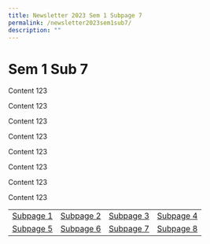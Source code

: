 ```yaml
---
title: Newsletter 2023 Sem 1 Subpage 7
permalink: /newsletter2023sem1sub7/
description: ""
---
```


# Sem 1 Sub 7
<p>Content 123</p>
<p>Content 123</p>
<p>Content 123</p>
<p>Content 123</p>
<p>Content 123</p>
<p>Content 123</p>
<p>Content 123</p>
<p>Content 123</p>
<table style="width: 100%;">
<tbody>
<tr>
<td style="text-align: center;"><a href="/newsletter2023sem1sub1">Subpage 1</a></td>
<td style="text-align: center;"><a href="/newsletter2023sem1sub2">Subpage 2</a></td>
<td style="text-align: center;"><a href="/newsletter2023sem1sub3">Subpage 3</a></td>
<td style="text-align: center;"><a href="/newsletter2023sem1sub4">Subpage 4</a></td>
</tr>
<tr>
<td style="text-align: center;"><a href="/newsletter2023sem1sub5">Subpage 5</a></td>
<td style="text-align: center;"><a href="/newsletter2023sem1sub6">Subpage 6</a></td>
<td style="text-align: center;"><a href="/newsletter2023sem1sub7">Subpage 7</a></td>
<td style="text-align: center;"><a href="/newsletter2023sem1sub8">Subpage 8</a></td>
</tr>
</tbody>
</table>